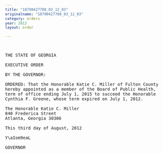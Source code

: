 ```yaml
---
title: "18790427708_03_12_03"
originalname: "18790427708_03_12_03"
category: orders
year: 2012
layout: order

---
```

<pre>
 

THE STATE OF GEORGIA

EXECUTIVE ORDER

BY THE GOVERNOR:

ORDERED: That the Honorable Katie C. Miller of Fulton County, Georgia, is
hereby appointed as a member of the Board of Public Health, for a
term of office ending July 1, 2015 to succeed the Honorable
Cynthia F. Greene, whose term expired on July 1, 2012.

The Honorable Katie C. Miller
840 Frederica Street
Atlanta, Georgia 30306

This third day of August, 2012

Y\aIom9eaL

GOVERNOR

</pre>
